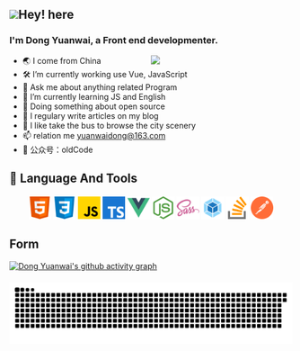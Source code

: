 ## <img src="https://media.giphy.com/media/hvRJCLFzcasrR4ia7z/giphy.gif" width="25px">Hey! here

### I'm **Dong Yuanwai**, a Front end developmenter.
[<img align="right" width="50%" src="https://github-readme-stats.vercel.app/api?username=dongyuanwai&theme=buefy&show_icons=true">](https://metrics.lecoq.io/about/dongyuanwai)

-   🌏 I come from China
-   🛠  I’m currently working use Vue, JavaScript
-   💬 Ask me about anything related Program
-   🌱 I’m currently learning JS and English
-   🔭 Doing something about open source
-   📝 I regulary write articles on my blog
-   🚌 I like take the bus to browse the city scenery
-   📫 relation me yuanwaidong@163.com
-   💬 公众号：oldCode


## 🚀 Language And Tools

<div align="center" style="margin-top:20px">
	<img src="./images/html.svg" width="40" height="40" alt="html" />
	<img src="./images/css.svg" width="40" height="40" alt="css" />
	<img src="./images/javascript.svg" width="40" height="40" alt="javascript" />
	<img src="./images/typescript.svg" width="40" height="40" alt="typescript" />
	<img src="./images/vuejs.svg" width="40" height="40" alt="vue" />
	<img src="./images/nodejs.svg" width="40" height="40" alt="node" />
	<img src="./images/sass.svg" width="40" height="40" alt="sass" />
	<img src="./images/webpack.svg" width="40" height="40" alt="webpack" />
	<img src="./images/stack-overflow.svg" width="40" height="40" alt="stack-overflow" />
	<img src="./images/postman.svg" width="40" height="40" alt="postman" />
</div>

## Form
<!-- minimal -->
[![Dong Yuanwai's github activity graph](https://activity-graph.herokuapp.com/graph?username=dongyuanwai&theme=minimal)](https://github.com/dongyuanwai)

<div align="center" style="margin-top:20px">
	<img align="center" src="./images/github-contribution-grid-snake.svg"></img>
</div>



